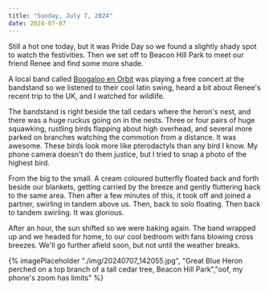 ```yaml
---
title: "Sunday, July 7, 2024"
date: 2024-07-07
---
```

Still a hot one today, but it was Pride Day so we found a slightly shady spot to watch the festivities.  Then we set off to Beacon Hill Park to meet our friend Renee and find some more shade.

A local band called [Boogaloo en Orbit](https://boogalooenorbit.com/) was playing a free concert at the bandstand so we listened to their cool latin swing, heard a bit about Renee's recent trip to the UK, and I watched for wildlife.

The bandstand is right beside the tall cedars where the heron's nest, and there was a huge ruckus going on in the nests.  Three or four pairs of huge squawking, rustling birds flapping about high overhead, and several more parked on branches watching the commotion from a distance.  It was awesome.  These birds look more like pterodactyls than any bird I know.  My phone camera doesn't do them justice, but I tried to snap a photo of the highest bird.

From the big to the small.  A cream coloured butterfly floated back and forth beside our blankets, getting carried by the breeze and gently fluttering back to the same area.  Then after a few minutes of this, it took off and joined a partner, swirling in tandem above us.  Then, back to solo floating.  Then back to tandem swirling.  It was glorious.

After an hour, the sun shifted so we were baking again.  The band wrapped up and we headed for home, to our cool bedroom with fans blowing cross breezes.  We'll go further afield soon, but not until the weather breaks.

{% imagePlaceholder "./img/20240707_142055.jpg", "Great Blue Heron perched on a top branch of a tall cedar tree, Beacon Hill Park","oof, my phone's zoom has limits" %}